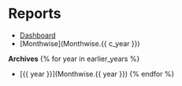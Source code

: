 # Reports

- [Dashboard](Home)
- [Monthwise](Monthwise.{{ c_year }})

**Archives**
{% for year in earlier_years %}
- [{{ year }}](Monthwise.{{ year }})
{% endfor %}
